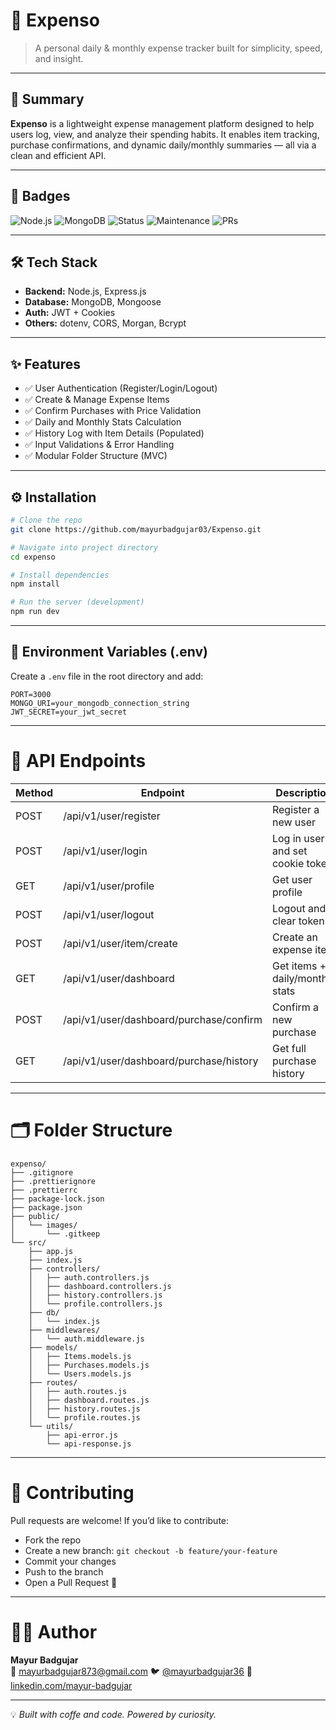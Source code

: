 # 💸 Expenso

> A personal daily & monthly expense tracker built for simplicity, speed, and insight.

---

## 🚀 Summary

**Expenso** is a lightweight expense management platform designed to help users log, view, and analyze their spending habits. It enables item tracking, purchase confirmations, and dynamic daily/monthly summaries — all via a clean and efficient API.

---

## 📛 Badges

![Node.js](https://img.shields.io/badge/Node.js-18.x-green?style=flat-square)
![MongoDB](https://img.shields.io/badge/MongoDB-Mongoose-brightgreen?style=flat-square)
![Status](https://img.shields.io/badge/Status-Active-blue?style=flat-square)
![Maintenance](https://img.shields.io/badge/Maintained-yes-brightgreen.svg)
![PRs](https://img.shields.io/badge/PRs-welcome-brightgreen.svg)

---

## 🛠 Tech Stack

- **Backend:** Node.js, Express.js
- **Database:** MongoDB, Mongoose
- **Auth:** JWT + Cookies
- **Others:** dotenv, CORS, Morgan, Bcrypt

---

## ✨ Features

- ✅ User Authentication (Register/Login/Logout)
- ✅ Create & Manage Expense Items
- ✅ Confirm Purchases with Price Validation
- ✅ Daily and Monthly Stats Calculation
- ✅ History Log with Item Details (Populated)
- ✅ Input Validations & Error Handling
- ✅ Modular Folder Structure (MVC)

---

## ⚙️ Installation

```bash
# Clone the repo
git clone https://github.com/mayurbadgujar03/Expenso.git

# Navigate into project directory
cd expenso

# Install dependencies
npm install

# Run the server (development)
npm run dev
```

---

## 🔐 Environment Variables (.env)

Create a `.env` file in the root directory and add:

```env
PORT=3000
MONGO_URI=your_mongodb_connection_string
JWT_SECRET=your_jwt_secret
```

---

# 📡 API Endpoints

| Method | Endpoint                                      | Description                         |
|--------|-----------------------------------------------|-------------------------------------|
| POST   | /api/v1/user/register                         | Register a new user                 |
| POST   | /api/v1/user/login                            | Log in user and set cookie token    |
| GET    | /api/v1/user/profile                          | Get user profile                    |
| POST   | /api/v1/user/logout                           | Logout and clear token              |
| POST   | /api/v1/user/item/create                      | Create an expense item              |
| GET    | /api/v1/user/dashboard                        | Get items + daily/monthly stats     |
| POST   | /api/v1/user/dashboard/purchase/confirm       | Confirm a new purchase              |
| GET    | /api/v1/user/dashboard/purchase/history       | Get full purchase history           |

---

# 🗂 Folder Structure

```
expenso/
├── .gitignore
├── .prettierignore
├── .prettierrc
├── package-lock.json
├── package.json
├── public/
│   └── images/
│       └── .gitkeep
└── src/
    ├── app.js
    ├── index.js
    ├── controllers/
    │   ├── auth.controllers.js
    │   ├── dashboard.controllers.js
    │   ├── history.controllers.js
    │   └── profile.controllers.js
    ├── db/
    │   └── index.js
    ├── middlewares/
    │   └── auth.middleware.js
    ├── models/
    │   ├── Items.models.js
    │   ├── Purchases.models.js
    │   └── Users.models.js
    ├── routes/
    │   ├── auth.routes.js
    │   ├── dashboard.routes.js
    │   ├── history.routes.js
    │   └── profile.routes.js
    └── utils/
        ├── api-error.js
        └── api-response.js

```

---

# 🤝 Contributing

Pull requests are welcome! If you’d like to contribute:

- Fork the repo  
- Create a new branch: `git checkout -b feature/your-feature`  
- Commit your changes  
- Push to the branch  
- Open a Pull Request 🚀  

---

# 👨‍💻 Author

**Mayur Badgujar**  
📧 <mayurbadgujar873@gmail.com> 
🐦 [@mayurbadgujar36](https://x.com/mayurbadgujar36)
📎 [linkedin.com/mayur-badgujar](https://www.linkedin.com/in/mayur-badgujar-060a7927b/)  

---

💡 _Built with coffe and code. Powered by curiosity._
